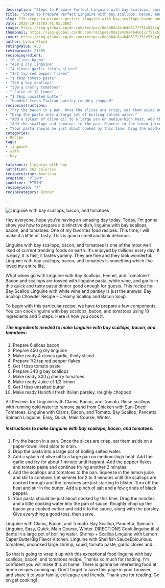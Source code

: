```yaml
---
description: "Steps to Prepare Perfect Linguine with bay scallops, bacon, and tomatoes"
title: "Steps to Prepare Perfect Linguine with bay scallops, bacon, and tomatoes"
slug: 215-steps-to-prepare-perfect-linguine-with-bay-scallops-bacon-and-tomatoes
date: 2020-10-31T02:41:05.380Z
image: https://img-global.cpcdn.com/recipes/0de384c8e4b46617/751x532cq70/linguine-with-bay-scallops-bacon-and-tomatoes-recipe-main-photo.jpg
thumbnail: https://img-global.cpcdn.com/recipes/0de384c8e4b46617/751x532cq70/linguine-with-bay-scallops-bacon-and-tomatoes-recipe-main-photo.jpg
cover: https://img-global.cpcdn.com/recipes/0de384c8e4b46617/751x532cq70/linguine-with-bay-scallops-bacon-and-tomatoes-recipe-main-photo.jpg
author: Lydia Floyd
ratingvalue: 4.3
reviewcount: 21185
recipeingredient:
- "6 slices bacon"
- "450 g dry linguine"
- "4 cloves garlic thinly sliced"
- "1/2 tsp red pepper flakes"
- "1 tbsp tomato paste"
- "340 g bay scallops"
- "300 g cherry tomatoes"
- " Juice of 12 lemon"
- "1 tbsp unsalted butter"
- "Handful fresh Italian parsley roughly chopped"
recipeinstructions:
- "Fry the bacon in a pan. Once the slices are crisp, set them aside on a paper-towel lined plate to drain."
- "Drop the pasta into a large pot of boiling salted water."
- "Add a splash of olive oil to a large pan on medium-high heat. Add the garlic and fry for about 1 minute until fragrant. Add the pepper flakes and tomato paste and continue frying another 2 minutes."
- "Add the scallops and tomatoes to the pan. Squeeze in the lemon juice and stir to combine. Let simmer for 2 to 3 minutes until the scallops are cooked through and the tomatoes are just starting to blister. Turn off the heat and stir in the butter. Add a pinch of salt and a few grinds of black pepper."
- "Your pasta should be just about cooked by this time. Drag the noodles and a little cooking water into the pan of sauce. Roughly chop up the bacon you cooked earlier and add it to the sauce, along with the parsley. Give everything a good toss, then serve."
categories:
- Recipe
tags:
- linguine
- with
- bay

katakunci: linguine with bay 
nutrition: 262 calories
recipecuisine: American
preptime: "PT29M"
cooktime: "PT57M"
recipeyield: "4"
recipecategory: Dinner

---
```



![Linguine with bay scallops, bacon, and tomatoes](https://img-global.cpcdn.com/recipes/0de384c8e4b46617/751x532cq70/linguine-with-bay-scallops-bacon-and-tomatoes-recipe-main-photo.jpg)

Hey everyone, hope you're having an amazing day today. Today, I'm gonna show you how to prepare a distinctive dish, linguine with bay scallops, bacon, and tomatoes. One of my favorites food recipes. This time, I will make it a little bit tasty. This is gonna smell and look delicious.

Linguine with bay scallops, bacon, and tomatoes is one of the most well liked of current trending foods on earth. It's enjoyed by millions every day. It is easy, it is fast, it tastes yummy. They are fine and they look wonderful. Linguine with bay scallops, bacon, and tomatoes is something which I've loved my entire life.

What wines go with Linguine with Bay Scallops, Fennel, and Tomatoes? Bacon and scallops are tossed with linguine pasta, white wine, and garlic in this quick and tasty pasta dinner good enough for guests. This recipe for Bay Scallop Linguine with white wine and parsley is just the answer. Bay Scallop Chowder Recipe - Creamy Scallop and Bacon Soup.


To begin with this particular recipe, we have to prepare a few components. You can cook linguine with bay scallops, bacon, and tomatoes using 10 ingredients and 5 steps. Here is how you cook it.

<!--inarticleads1-->

##### The ingredients needed to make Linguine with bay scallops, bacon, and tomatoes:

1. Prepare 6 slices bacon
1. Prepare 450 g dry linguine
1. Make ready 4 cloves garlic, thinly sliced
1. Prepare 1/2 tsp red pepper flakes
1. Get 1 tbsp tomato paste
1. Prepare 340 g bay scallops
1. Make ready 300 g cherry tomatoes
1. Make ready  Juice of 1/2 lemon
1. Get 1 tbsp unsalted butter
1. Make ready Handful fresh Italian parsley, roughly chopped


All Reviews for Linguine with Clams, Bacon, and Tomato. Rinse scallops with running cold water to remove sand from Chicken with Sun-Dried Tomatoes. Linguine with Clams, Bacon, and Tomato. Bay Scallop, Pancetta, Spinach Linguine, Easy, Quick, Main Course, Winter. 

<!--inarticleads2-->

##### Instructions to make Linguine with bay scallops, bacon, and tomatoes:

1. Fry the bacon in a pan. Once the slices are crisp, set them aside on a paper-towel lined plate to drain.
1. Drop the pasta into a large pot of boiling salted water.
1. Add a splash of olive oil to a large pan on medium-high heat. Add the garlic and fry for about 1 minute until fragrant. Add the pepper flakes and tomato paste and continue frying another 2 minutes.
1. Add the scallops and tomatoes to the pan. Squeeze in the lemon juice and stir to combine. Let simmer for 2 to 3 minutes until the scallops are cooked through and the tomatoes are just starting to blister. Turn off the heat and stir in the butter. Add a pinch of salt and a few grinds of black pepper.
1. Your pasta should be just about cooked by this time. Drag the noodles and a little cooking water into the pan of sauce. Roughly chop up the bacon you cooked earlier and add it to the sauce, along with the parsley. Give everything a good toss, then serve.


Linguine with Clams, Bacon, and Tomato. Bay Scallop, Pancetta, Spinach Linguine, Easy, Quick, Main Course, Winter. DIRECTIONS Cook linguine til al dente in a large pot of boiling water. Shrimp + Scallop Linguine with Lemon Caper ButterBig Flavor Kitchen. Linguine with Shellfish SauceEpicurious. tomatoes, uncooked large shrimp, squid, tomato paste, garlic cloves and.. 

So that is going to wrap it up with this exceptional food linguine with bay scallops, bacon, and tomatoes recipe. Thanks so much for reading. I'm confident you will make this at home. There is gonna be interesting food at home recipes coming up. Don't forget to save this page in your browser, and share it to your family, colleague and friends. Thank you for reading. Go on get cooking!
